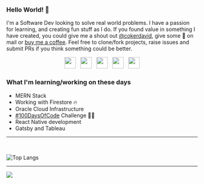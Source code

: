 ### Hello World! 💜

<!-- ![byDavidCoker](https://user-images.githubusercontent.com/87503695/132118699-2596010d-2f72-4baf-82b3-dd3c2fd8c1a3.gif) -->

I'm a Software Dev looking to solve real world problems. I have a passion for learning, and creating fun stuff as I do. If you found value in something I have created, you could give me a shout out [@cokerdavid][2], give some 💜 on mail or [buy me a coffee][1]. Feel free to clone/fork projects, raise issues and submit PRs if you think something could be better.

<p align='center'>
<a href="https://twitter.com/thecokerdavid"><img height="30" src="https://github.com/thecokerdavid/thecokerdavid/raw/main/svg/twitter.svg?raw=true"></a>&nbsp;&nbsp;
<a href="https://www.instagram.com/thecokerdavid/"><img height="30" src="https://github.com/thecokerdavid/thecokerdavid/raw/main/svg/instagram.svg?raw=true"></a>&nbsp;&nbsp;
<a href="https://dev.to/thecokerdavid"><img height="30" src="https://github.com/thecokerdavid/thecokerdavid/raw/main/svg/dev.svg?raw=true"></a>&nbsp;&nbsp;
<a href="https://www.medium.com/@cokerdavid"><img height="30" src="https://github.com/thecokerdavid/thecokerdavid/raw/main/svg/medium.svg?raw=true"></a>&nbsp;&nbsp;
<a href="mailto:heiscokerdavid@gmail.com"><img height="30" src="https://github.com/thecokerdavid/thecokerdavid/raw/main/svg/mail.svg?raw=true"></a>
</p>


### What I'm learning/working on these days
 <ul>
   <li> MERN Stack </li>
   <li> Working with Firestore 🔥 </li>
   <li> Oracle Cloud Infrastructure </li>
   <li> <a href="https://www.100daysofcode.com/">#100DaysOfCode</a> Challenge 👨‍💻 </li>
   <li> React Native development</li>
   <li> Gatsby and Tableau</li>
  </ul>

[1]: https://www.buymeacoffee.com/thecokerdavid
[2]: https://github.com/thecokerdavid

---
<br>

![Top Langs](https://github-readme-stats.vercel.app/api/top-langs/?username=thecokerdavid&langs_count=7&layout=compact&hide_border=true)

---

![](https://komarev.com/ghpvc/?username=thecokerdavid&color=blueviolet)
